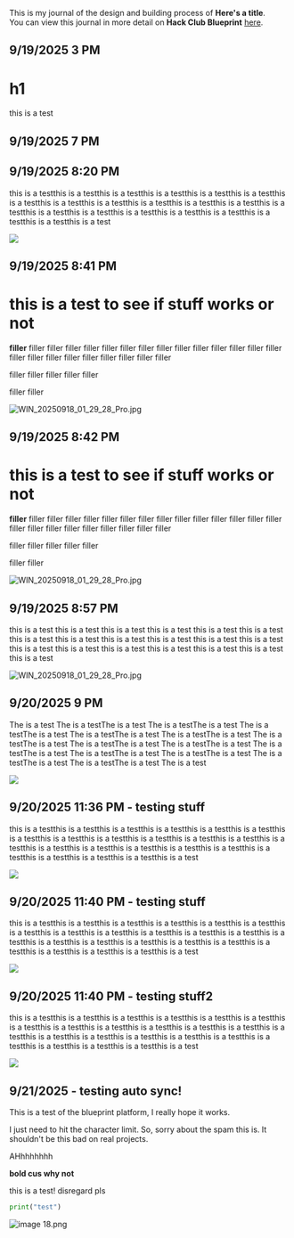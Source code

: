 <!--
  ===================    !!READ THIS NOTICE!!   ====================
  DO NOT edit this file manually. Your changes WILL BE OVERWRITTEN!
  This journal is auto generated and updated by Hack Club Blueprint.
  To edit this file, please edit your journal entries on Blueprint.
  ==================================================================
-->

This is my journal of the design and building process of **Here's a title**.  
You can view this journal in more detail on **Hack Club Blueprint** [here](https://localhost:3000/projects/4).


## 9/19/2025 3 PM  

# h1

this is a test  

## 9/19/2025 7 PM  

  

## 9/19/2025 8:20 PM  

this is a testthis is a testthis is a testthis is a testthis is a testthis is a testthis is a testthis is a testthis is a testthis is a testthis is a testthis is a testthis is a testthis is a testthis is a testthis is a testthis is a testthis is a testthis is a testthis is a testthis is a test

![](test)  

## 9/19/2025 8:41 PM  

# this is a test to see if stuff works or not

**filler** filler filler filler filler filler filler filler filler filler filler filler filler filler filler filler filler filler filler filler filler filler filler filler 


filler filler filler filler filler

filler filler 

![WIN_20250918_01_29_28_Pro.jpg](https://localhost:3000/user-attachments/blobs/redirect/eyJfcmFpbHMiOnsiZGF0YSI6MzksInB1ciI6ImJsb2JfaWQifX0=--4b8bd218e80521ae4052d6b87d60ed8a8c24b2d8/WIN_20250918_01_29_28_Pro.jpg)  

## 9/19/2025 8:42 PM  

# this is a test to see if stuff works or not

**filler** filler filler filler filler filler filler filler filler filler filler filler filler filler filler filler filler filler filler filler filler filler filler filler 


filler filler filler filler filler

filler filler 

![WIN_20250918_01_29_28_Pro.jpg](https://localhost:3000/user-attachments/blobs/redirect/eyJfcmFpbHMiOnsiZGF0YSI6MzksInB1ciI6ImJsb2JfaWQifX0=--4b8bd218e80521ae4052d6b87d60ed8a8c24b2d8/WIN_20250918_01_29_28_Pro.jpg)  

## 9/19/2025 8:57 PM  

this is a test
this is a test
this is a test
this is a test
this is a test
this is a test
this is a test
this is a test
this is a test
this is a test
this is a test
this is a test
this is a test
this is a test
this is a test
this is a test
this is a test
this is a test
this is a test

![WIN_20250918_01_29_28_Pro.jpg](https://localhost:3000/user-attachments/blobs/redirect/eyJfcmFpbHMiOnsiZGF0YSI6NDQsInB1ciI6ImJsb2JfaWQifX0=--f77a0be79a5b198f8406653e4da701671c34fa15/WIN_20250918_01_29_28_Pro.jpg)  

## 9/20/2025 9 PM  

The is a test
The is a testThe is a test
The is a testThe is a test
The is a testThe is a test
The is a testThe is a test
The is a testThe is a test
The is a testThe is a test
The is a testThe is a test
The is a testThe is a test
The is a testThe is a test
The is a testThe is a test
The is a testThe is a test
The is a testThe is a test
The is a testThe is a test
The is a test


![](https://google.com)  

## 9/20/2025 11:36 PM - testing stuff  

this is a testthis is a testthis is a testthis is a testthis is a testthis is a testthis is a testthis is a testthis is a testthis is a testthis is a testthis is a testthis is a testthis is a testthis is a testthis is a testthis is a testthis is a testthis is a testthis is a testthis is a testthis is a testthis is a test

![](f)  

## 9/20/2025 11:40 PM - testing stuff  

this is a testthis is a testthis is a testthis is a testthis is a testthis is a testthis is a testthis is a testthis is a testthis is a testthis is a testthis is a testthis is a testthis is a testthis is a testthis is a testthis is a testthis is a testthis is a testthis is a testthis is a testthis is a testthis is a test

![](f)  

## 9/20/2025 11:40 PM - testing stuff2  

this is a testthis is a testthis is a testthis is a testthis is a testthis is a testthis is a testthis is a testthis is a testthis is a testthis is a testthis is a testthis is a testthis is a testthis is a testthis is a testthis is a testthis is a testthis is a testthis is a testthis is a testthis is a testthis is a test

![](f)  

## 9/21/2025 - testing auto sync!  

This is a test of the blueprint platform, I really hope it works.

I just need to hit the character limit. So, sorry about the spam this is. It shouldn't be this bad on real projects.

AHhhhhhhh

**bold cus why not**

this is a test! disregard pls

```py
print("test")
```
![image 18.png](https://localhost:3000/user-attachments/blobs/redirect/eyJfcmFpbHMiOnsiZGF0YSI6NDksInB1ciI6ImJsb2JfaWQifX0=--773e4dbf5ff4dbefd3d57a7ccaf1e98c87eb87ed/image%2018.png)  


